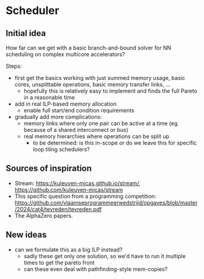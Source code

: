 # Scheduler

## Initial idea

How far can we get with a basic branch-and-bound solver for NN scheduling on complex multicore accelerators?

Steps:

* first get the basics working with just summed memory usage, basic cores, unsplittable operations, basic memory transfer links, ...
    * hopefully this is relatively easy to implement and finds the full Pareto in a reasonable time
* add in real ILP-based memory allocation
    * enable full start/end condition requirements
* gradually add more complications:
    * memory links where only one pair can be active at a time (eg. because of a shared interconnect or bus)
    * real memory hierarchies where operations can be split up
        * to be determined: is this in-scope or do we leave this for specific loop tiling schedulers?

## Sources of inspiration

* Stream: https://kuleuven-micas.github.io/stream/, https://github.com/kuleuven-micas/stream
* This specific question from a programming competition: https://github.com/vlaamseprogrammeerwedstrijd/opgaves/blob/master/2024/cat4/tevreden/tevreden.pdf
* The AlphaZero papers.


## New ideas

* can we formulate this as a big ILP instead?
    * sadly these get only one solution, so we'd have to run it multiple times to get the pareto front
    * can these even deal with pathfinding-style mem-copies?
